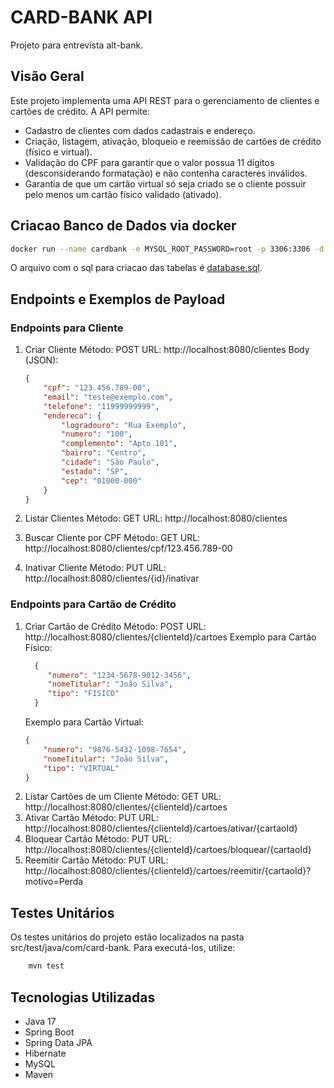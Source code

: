 # CARD-BANK API

Projeto para entrevista alt-bank.

## Visão Geral

Este projeto implementa uma API REST para o gerenciamento de clientes e cartões de crédito. A API permite:
- Cadastro de clientes com dados cadastrais e endereço.
- Criação, listagem, ativação, bloqueio e reemissão de cartões de crédito (físico e virtual).
- Validação do CPF para garantir que o valor possua 11 dígitos (desconsiderando formatação) e não contenha caracteres inválidos.
- Garantia de que um cartão virtual só seja criado se o cliente possuir pelo menos um cartão físico validado (ativado).

## Criacao Banco de Dados via docker

```bash
docker run --name cardbank -e MYSQL_ROOT_PASSWORD=root -p 3306:3306 -d mysql:latest
```

O arquivo com o sql para criacao das tabelas é [database.sql](https://github.com/alexistoigo/card-bank/blob/main/database.sql).

## Endpoints e Exemplos de Payload
### Endpoints para Cliente
1. Criar Cliente
   Método: POST
   URL: http://localhost:8080/clientes
   Body (JSON):
    ```json
    {
        "cpf": "123.456.789-00",
        "email": "teste@exemplo.com",
        "telefone": "11999999999",
        "endereco": {
            "logradouro": "Rua Exemplo",
            "numero": "100",
            "complemento": "Apto 101",
            "bairro": "Centro",
            "cidade": "São Paulo",
            "estado": "SP",
            "cep": "01000-000"
        }
    }
   ```
2. Listar Clientes
   Método: GET
   URL: http://localhost:8080/clientes

3. Buscar Cliente por CPF
   Método: GET
   URL: http://localhost:8080/clientes/cpf/123.456.789-00
4. Inativar Cliente
   Método: PUT
   URL: http://localhost:8080/clientes/{id}/inativar

### Endpoints para Cartão de Crédito
1. Criar Cartão de Crédito
   Método: POST
   URL: http://localhost:8080/clientes/{clienteId}/cartoes
   Exemplo para Cartão Físico:
    ```json
      {
         "numero": "1234-5678-9012-3456",
         "nomeTitular": "João Silva",
         "tipo": "FISICO"
      }
   ```
   Exemplo para Cartão Virtual:
   ```json
   {
       "numero": "9876-5432-1098-7654",
       "nomeTitular": "João Silva",
       "tipo": "VIRTUAL"
   }
   ```
2. Listar Cartões de um Cliente
      Método: GET
      URL: http://localhost:8080/clientes/{clienteId}/cartoes
3. Ativar Cartão
   Método: PUT
   URL: http://localhost:8080/clientes/{clienteId}/cartoes/ativar/{cartaoId}
4. Bloquear Cartão
   Método: PUT
   URL: http://localhost:8080/clientes/{clienteId}/cartoes/bloquear/{cartaoId}
5. Reemitir Cartão
   Método: PUT
   URL: http://localhost:8080/clientes/{clienteId}/cartoes/reemitir/{cartaoId}?motivo=Perda

## Testes Unitários
Os testes unitários do projeto estão localizados na pasta src/test/java/com/card-bank. Para executá-los, utilize:
```bash
    mvn test
```
## Tecnologias Utilizadas
- Java 17
- Spring Boot
- Spring Data JPA
- Hibernate
- MySQL
- Maven
